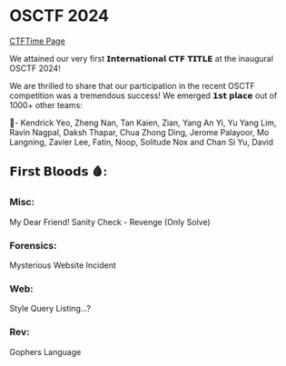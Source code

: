 # OSCTF 2024

[CTFTime Page](https://ctftime.org/event/2416)

We attained our very first 𝗜𝗻𝘁𝗲𝗿𝗻𝗮𝘁𝗶𝗼𝗻𝗮𝗹 𝗖𝗧𝗙 𝗧𝗜𝗧𝗟𝗘 at the inaugural OSCTF 2024!

We are thrilled to share that our participation in the recent OSCTF competition was a tremendous success! We emerged 𝟭𝘀𝘁 𝗽𝗹𝗮𝗰𝗲 out of 1000+ other teams:

🥇- Kendrick Yeo, Zheng Nan, Tan Kaien, Zian, Yang An Yi, Yu Yang Lim, Ravin Nagpal, Daksh Thapar, Chua Zhong Ding, Jerome Palayoor, Mo Langning, Zavier Lee, Fatin, Noop, Solitude Nox and Chan Si Yu, David

## 𝗙𝗶𝗿𝘀𝘁 𝗕𝗹𝗼𝗼𝗱𝘀 🩸:
### Misc:
My Dear Friend!
Sanity Check - Revenge (Only Solve)
### Forensics:
Mysterious Website Incident
### Web:
Style Query Listing...?
### Rev:
Gophers Language

